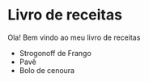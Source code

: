 # Livro de receitas
Ola! Bem vindo ao meu livro de receitas
- Strogonoff de Frango
- Pavê
- Bolo de cenoura